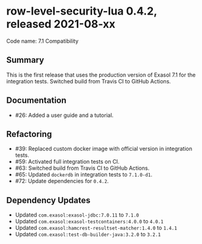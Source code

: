 # row-level-security-lua 0.4.2, released 2021-08-xx

Code name: 7.1 Compatibility

## Summary

This is the first release that uses the production version of Exasol 7.1 for the integration tests.
Switched build from Travis CI to GitHub Actions.
  
## Documentation

* #26: Added a user guide and a tutorial.

## Refactoring

* #39: Replaced custom docker image with official version in integration tests.
* #59: Activated full integration tests on CI.
* #63: Switched build from Travis CI to GitHub Actions.
* #65: Updated `dockerdb` in integration tests to `7.1.0-d1`.
* #72: Update dependencies for `0.4.2`.

## Dependency Updates

* Updated `com.exasol:exasol-jdbc:7.0.11` to `7.1.0`
* Updated `com.exasol:exasol-testcontainers:4.0.0` to `4.0.1`
* Updated `com.exasol:hamcrest-resultset-matcher:1.4.0` to `1.4.1`
* Updated `com.exasol:test-db-builder-java:3.2.0` to `3.2.1`